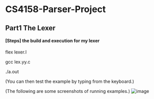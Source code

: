 # CS4158-Parser-Project

## Part1 The Lexer
#### [Steps] the build and execution for my lexer

flex lexer.l

gcc lex.yy.c

./a.out

(You can then test the example by typing from the keyboard.)


(The following are some screenshots of running examples.)
![image](https://user-images.githubusercontent.com/43991412/159787383-84c2dc57-37a9-4d13-a2a1-692582438c18.png)

